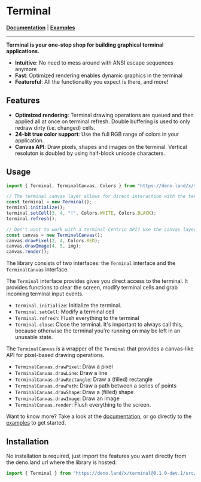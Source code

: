 # Terminal

[**Documentation**]() | [**Examples**]()

---

**Terminal is your one-stop shop for building graphical terminal applications.**

* **Intuitive**: No need to mess around with ANSI escape sequences anymore
* **Fast**: Optimized rendering enables dynamic graphics in the terminal
* **Featureful**: All the functionality you expect is there, and more!

## Features

* **Optimized rendering**: Terminal drawing operations are queued and then applied all at once on terminal refresh. Double buffering is used to only redraw dirty (i.e. changed) cells.
* **24-bit true color support**: Use the full RGB range of colors in your application.
* **Canvas API**: Draw pixels, shapes and images on the terminal. Vertical resoluton is doubled by using half-block unicode characters.

## Usage

```typescript
import { Terminal, TerminalCanvas, Colors } from "https://deno.land/x/terminal@0.1.0-dev.1/src/mod.ts";

// The terminal canvas layer allows for direct interaction with the terminal
const terminal = new Terminal();
terminal.initialize();
terminal.setCell(3, 4, "!", Colors.WHITE, Colors.BLACK);
terminal.refresh();

// Don't want to work with a terminal-centric API? Use the canvas layer to work directly with pixels and images
const canvas = new TerminalCanvas();
canvas.drawPixel(2, 4, Colors.RED);
canvas.drawImage(4, 5, img);
canvas.render();
```

The library consists of two interfaces: the `Terminal` interface and the `TerminalCanvas` interface.

The `Terminal` interface provides gives you direct access to the terminal. It provides functions to clear the screen, modify terminal cells and grab incoming terminal input events.

* `Terminal.initialize`: Initialize the terminal.
* `Terminal.setCell`: Modify a terminal cell
* `Terminal.refresh`: Flush everything to the terminal
* `Terminal.close`: Close the terminal. It's important to always call this, because otherwise the terminal you're running on may be left in an unusable state.

The `TerminalCanvas` is a wrapper of the `Terminal` that provides a canvas-like API for pixel-based drawing operations.

* `TerminalCanvas.drawPixel`: Draw a pixel
* `TerminalCanvas.drawLine`: Draw a line
* `TerminalCanvas.drawRectangle`: Draw a (filled) rectangle
* `TerminalCanvas.drawPath`: Draw a path between a series of points
* `TerminalCanvas.drawShape`: Draw a (filled) shape
* `TerminalCanvas.drawImage`: Draw an image
* `TerminalCanvas.render`: Flush everything to the screen.

Want to know more? Take a look at the [documentation](), or go directly to the [examples]() to get started.

## Installation

No installation is required, just import the features you want directly from the deno.land url where the library is hosted:

```typescript
import { Terminal } from "https://deno.land/x/terminal@0.1.0-dev.1/src/mod.ts";
```